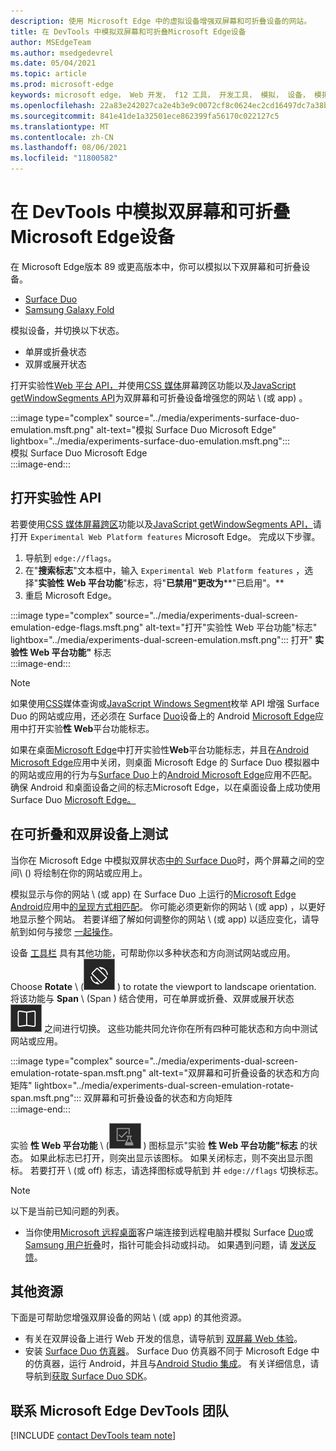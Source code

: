 ```yaml
---
description: 使用 Microsoft Edge 中的虚拟设备增强双屏幕和可折叠设备的网站。
title: 在 DevTools 中模拟双屏幕和可折叠Microsoft Edge设备
author: MSEdgeTeam
ms.author: msedgedevrel
ms.date: 05/04/2021
ms.topic: article
ms.prod: microsoft-edge
keywords: microsoft edge， Web 开发， f12 工具， 开发工具， 模拟， 设备， 模拟， 移动， 双屏， 可折叠， Surface Duo， Samsung 用户折叠
ms.openlocfilehash: 22a83e242027ca2e4b3e9c0072cf8c0624ec2cd16497dc7a38b2de6460e9be4c
ms.sourcegitcommit: 841e41de1a32501ece862399fa56170c022127c5
ms.translationtype: MT
ms.contentlocale: zh-CN
ms.lasthandoff: 08/06/2021
ms.locfileid: "11800582"
---
```

# <a name="emulate-dual-screen-and-foldable-devices-in-microsoft-edge-devtools"></a>在 DevTools 中模拟双屏幕和可折叠Microsoft Edge设备  

在 Microsoft Edge版本 89 或更高版本中，你可以模拟以下双屏幕和可折叠设备。  

*   [Surface Duo][SurfaceDevicesDuo]  
*   [Samsung Galaxy Fold][SamsungMobileGalaxyFold]  
    
模拟设备，并切换以下状态。  

*   单屏或折叠状态  
*   双屏或展开状态  
    
打开实验性[Web 平台 API，](#turn-on-experimental-apis)并使用[CSS 媒体][DualScreenDocsCssMedia]屏幕跨区功能以及[JavaScript getWindowSegments API][DualScreenDocsJSAPI]为双屏幕和可折叠设备增强您的网站 \ (或 app\) 。  

:::image type="complex" source="../media/experiments-surface-duo-emulation.msft.png" alt-text="模拟 Surface Duo Microsoft Edge" lightbox="../media/experiments-surface-duo-emulation.msft.png":::  
   模拟 Surface Duo Microsoft Edge  
:::image-end:::  

## <a name="turn-on-experimental-apis"></a>打开实验性 API  

若要使用[CSS 媒体屏幕跨区][DualScreenDocsCssMedia]功能以及[JavaScript getWindowSegments API，][DualScreenDocsJSAPI]请打开 `Experimental Web Platform features` Microsoft Edge。  完成以下步骤。  

1.  导航到 `edge://flags`。  
1.  在"**搜索标志**"文本框中，输入 `Experimental Web Platform features` ，选择"**实验性 Web 平台功能**"标志，将"**已禁用"更改为****"已启用"。**  
1.  重启 Microsoft Edge。  
    
:::image type="complex" source="../media/experiments-dual-screen-emulation-edge-flags.msft.png" alt-text="打开"实验性 Web 平台功能"标志" lightbox="../media/experiments-dual-screen-emulation.msft.png":::
   打开" **实验性 Web 平台功能"** 标志  
:::image-end:::  

> [!NOTE]
> 如果使用[CSS][DualScreenDocsCssMedia]媒体查询或[JavaScript Windows Segment][DualScreenDocsJSAPI]枚举 API 增强 Surface Duo 的网站或应用，还必须在 Surface [Duo][SurfaceDevicesDuo]设备上的 Android [Microsoft Edge][GooglePlayMicrosoftEdge]应用中打开实验**性 Web**平台功能[][SurfaceDevicesDuo]标志。  
> 
> 如果在桌面[Microsoft Edge][MicrosoftEdge]中打开实验性**Web**平台功能标志，并且在[Android Microsoft Edge][GooglePlayMicrosoftEdge]应用中关闭，则桌面 Microsoft Edge 的 Surface Duo 模拟器中的网站或应用的行为与[Surface Duo][SurfaceDevicesDuo]上的[Android Microsoft Edge][GooglePlayMicrosoftEdge]应用不匹配。  确保 Android 和桌面设备之间的标志Microsoft Edge，以在桌面设备上成功使用 Surface Duo [Microsoft Edge。][MicrosoftEdge]  

## <a name="test-on-foldable-and-dual-screen-devices"></a>在可折叠和双屏设备上测试  

当你在 Microsoft Edge 中模拟双屏状态[中的 Surface Duo][SurfaceDevicesDuo]时，两个屏幕之间的空间\ (\) 将绘制在你的网站或应用上。  

模拟显示与你的网站 \ (或 app\) 在 Surface Duo 上运行的[Microsoft Edge Android][GooglePlayMicrosoftEdge]应用中[的呈现方式相匹配][SurfaceDevicesDuo]。  你可能必须更新你的网站 \ (或 app\) ，以更好地显示整个网站。  若要详细了解如何调整你的网站 \ (或 app\) 以适应变化，请导航到如何与接您 [一起操作][DualScreenIntroductionHowWorkSeam]。  

设备 [工具栏][DevtoolsDeviceModeIndexSimulateMobileViewport] 具有其他功能，可帮助你以多种状态和方向测试网站或应用。  Choose **Rotate** \ (![ Rotate ](../media/rotate-dark-icon.msft.png) \) to rotate the viewport to landscape orientation. 将该功能与 **Span** \ (Span \) 结合使用，可在单屏或折叠、双屏或展开状态 ![ ](../media/span-dark-icon.msft.png) 之间进行切换。  这些功能共同允许你在所有四种可能状态和方向中测试网站或应用。  

:::image type="complex" source="../media/experiments-dual-screen-emulation-rotate-span.msft.png" alt-text="双屏幕和可折叠设备的状态和方向矩阵" lightbox="../media/experiments-dual-screen-emulation-rotate-span.msft.png":::
   双屏幕和可折叠设备的状态和方向矩阵  
:::image-end:::  

实验 **性 Web 平台功能** \ (![ ExperimentalApis ](../media/experimental-apis-dark-icon.msft.png) \) 图标显示"实验 **性 Web 平台功能"标志** 的状态。  如果此标志已打开，则突出显示该图标。  如果关闭标志，则不突出显示图标。  若要打开 \ (或 off\) 标志，请选择图标或导航到 并 `edge://flags` 切换标志。  

> [!NOTE]
> 以下是当前已知问题的列表。  
> 
> *   当你使用[Microsoft 远程桌面][RemoteDesktopClientDocs]客户端连接到远程电脑并模拟 Surface [Duo][SurfaceDevicesDuo]或[Samsung 用户折叠][SamsungMobileGalaxyFold]时，指针可能会抖动或抖动。  如果遇到问题，请 [发送反馈](#getting-in-touch-with-the-microsoft-edge-devtools-team)。  

## <a name="additional-resources"></a>其他资源  

下面是可帮助您增强双屏设备的网站 \ (或 app\) 的其他资源。  

*   有关在双屏设备上进行 Web 开发的信息，请导航到 [双屏幕 Web 体验][DualScreenWebIndex]。  
*   安装 [Surface Duo 仿真器][DualScreenAndroidUseEmulator]。  Surface Duo 仿真器不同于 Microsoft Edge 中的仿真器，运行 Android，并且与[Android Studio 集成][AndroidDeveloperStudio]。  有关详细信息，请导航到[获取 Surface Duo SDK][DualScreenAndroidGetDuoSdk]。  

## <a name="getting-in-touch-with-the-microsoft-edge-devtools-team"></a>联系 Microsoft Edge DevTools 团队  

[!INCLUDE [contact DevTools team note](../includes/contact-devtools-team-note.md)]  

<!-- links -->  

[DevtoolsDeviceModeIndexSimulateMobileViewport]: ../device-mode/index.md#simulate-a-mobile-viewport "在 Microsoft Edge DevTools 中通过设备模式模拟移动设备 | Microsoft Edge"  

[DualScreenWebIndex]: /dual-screen/web/index "双屏 Web 体验|Microsoft Docs"  
[DualScreenAndroidGetDuoSdk]: /dual-screen/android/get-duo-sdk "获取 Surface Duo 模拟器|Microsoft Docs"  
[DualScreenIntroductionHowWorkSeam]: /dual-screen/introduction#how-to-work-with-the-seam "如何处理接缝 - 双屏幕设备简介| Microsoft Docs"  
[DualScreenAndroidUseEmulator]: /dual-screen/android/use-emulator "使用 Surface Duo 模拟器|Microsoft Docs"  
[DualScreenDocsCssMedia]: /dual-screen/web/css-media-spanning "用于双屏幕检测的 CSS 媒体屏幕跨越功能 | Microsoft Docs"  
[DualScreenDocsJSAPI]: /dual-screen/web/javascript-getwindowsegments "适用于双屏幕设备的 getWindowSegments JavaScript AP | Microsoft Docs"  

[RemoteDesktopClientDocs]: /windows-server/remote/remote-desktop-services/clients/remote-desktop-clients "远程桌面客户端|Microsoft Docs"

[MicrosoftEdge]: https://www.microsoft.com/edge "Microsoft Edge"  

[SurfaceDevicesDuo]: https://www.microsoft.com/surface/devices/surface-duo "Surface Duo |Microsoft Surface"  

[AndroidDeveloperStudio]: https://developer.android.com/studio/ "Android Studio"  

[GooglePlayMicrosoftEdge]: https://play.google.com/store/apps/details?id=com.microsoft.emmx "Microsoft Edge |Google Play"  

[SamsungMobileGalaxyFold]: https://www.samsung.com/global/galaxy/galaxy-fold "百合|三星"  
